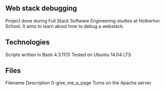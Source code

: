 ## Web stack debugging
Project done during Full Stack Software Engineering studies at Holberton School. It aims to learn about how to debug a webstack.

## Technologies
Scripts written in Bash 4.3.11(1)
Tested on Ubuntu 14.04 LTS

## Files
Filename	                Description
0-give_me_a_page	Turns on the Apache server
